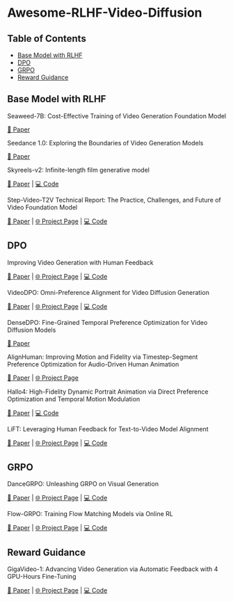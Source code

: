# Awesome-RLHF-Video-Diffusion

## Table of Contents
- [Base Model with RLHF](https://github.com/wangqiang9/RLHF-Video-Diffusion/blob/main/README.md#base-model-with-rlhf)
- [DPO](https://github.com/wangqiang9/RLHF-Video-Diffusion/blob/main/README.md#dpo)
- [GRPO](https://github.com/wangqiang9/RLHF-Video-Diffusion/blob/main/README.md#grpo)
- [Reward Guidance](https://github.com/wangqiang9/RLHF-Video-Diffusion/blob/main/README.md#reward-guidance)

## Base Model with RLHF

Seaweed-7B: Cost-Effective Training of Video Generation Foundation Model

[📄 Paper](https://arxiv.org/abs/2504.08685)

Seedance 1.0: Exploring the Boundaries of Video Generation Models

[📄 Paper](https://arxiv.org/abs/2506.09113)

Skyreels-v2: Infinite-length film generative model

[📄 Paper](https://arxiv.org/abs/2504.13074) | [💻 Code](https://github.com/SkyworkAI/SkyReels-V2)

Step-Video-T2V Technical Report: The Practice, Challenges, and Future of Video Foundation Model

[📄 Paper](https://arxiv.org/abs/2502.10248) | [🌐 Project Page](https://yuewen.cn/videos) | [💻 Code](https://github.com/stepfun-ai/Step-Video-T2V)

## DPO

Improving Video Generation with Human Feedback

[📄 Paper](https://arxiv.org/abs/2501.13918) | [🌐 Project Page](https://gongyeliu.github.io/videoalign/) | [💻 Code](https://github.com/CIntellifusion/VideoDPO)

VideoDPO: Omni-Preference Alignment for Video Diffusion Generation

[📄 Paper](https://arxiv.org/html/2412.14167v1) | [🌐 Project Page](https://videodpo.github.io/) | [💻 Code](https://github.com/KwaiVGI/VideoAlign)

DenseDPO: Fine-Grained Temporal Preference Optimization for Video Diffusion Models

[📄 Paper](https://arxiv.org/html/2506.03517v1)

AlignHuman: Improving Motion and Fidelity via Timestep-Segment Preference Optimization for Audio-Driven Human Animation

[📄 Paper](https://arxiv.org/abs/2506.11144) | [🌐 Project Page](https://alignhuman.github.io/)

Hallo4: High-Fidelity Dynamic Portrait Animation via Direct Preference Optimization and Temporal Motion Modulation

[📄 Paper](https://arxiv.org/abs/2505.23525) | [💻 Code](https://github.com/xyz123xyz456/hallo4)

LiFT: Leveraging Human Feedback for Text-to-Video Model Alignment

[📄 Paper](https://arxiv.org/pdf/2412.04814) | [🌐 Project Page](https://codegoat24.github.io/LiFT/) | [💻 Code](https://github.com/CodeGoat24/LiFT)

## GRPO

DanceGRPO: Unleashing GRPO on Visual Generation

[📄 Paper](https://arxiv.org/abs/2505.07818) | [🌐 Project Page](https://dancegrpo.github.io/) | [💻 Code](https://github.com/XueZeyue/DanceGRPO)

Flow-GRPO: Training Flow Matching Models via Online RL

[📄 Paper](https://arxiv.org/abs/2505.05470) | [🌐 Project Page](https://gongyeliu.github.io/Flow-GRPO/) | [💻 Code](https://github.com/yifan123/flow_grpo)

## Reward Guidance

GigaVideo-1: Advancing Video Generation via Automatic Feedback with 4 GPU-Hours Fine-Tuning

[📄 Paper](https://arxiv.org/html/2506.10639v1) | [🌐 Project Page](https://gigavideo-1.github.io/) | [💻 Code](https://github.com/GigaAI-research/GigaVideo-1)
